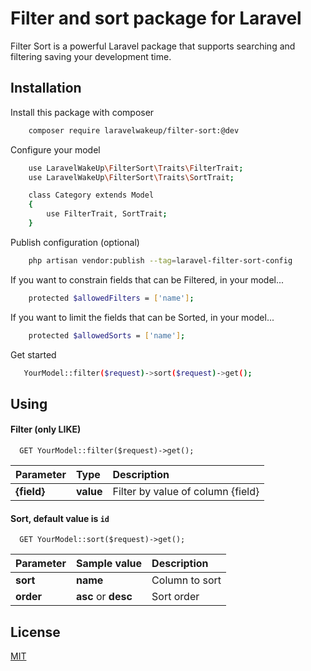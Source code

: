 
# Filter and sort package for Laravel

Filter Sort is a powerful Laravel package that supports searching and filtering saving your development time.


## Installation

Install this package with composer

```bash
    composer require laravelwakeup/filter-sort:@dev
```

Configure your model

```bash
    use LaravelWakeUp\FilterSort\Traits\FilterTrait;
    use LaravelWakeUp\FilterSort\Traits\SortTrait;

    class Category extends Model
    {
        use FilterTrait, SortTrait;
    }
```

Publish configuration (optional)

```bash
    php artisan vendor:publish --tag=laravel-filter-sort-config
```

If you want to constrain fields that can be Filtered, in your model...

```bash
    protected $allowedFilters = ['name'];
```

If you want to limit the fields that can be Sorted, in your model...

```bash
    protected $allowedSorts = ['name'];
```

Get started

```bash
   YourModel::filter($request)->sort($request)->get();
```
## Using 

#### Filter (only LIKE)

```http
  GET YourModel::filter($request)->get();
```

| Parameter | Type     | Description                |
| :-------- | :------- | :------------------------- |
| **{field}** | **value** | Filter by value of column {field} |

#### Sort, default value is `id`

```http
  GET YourModel::sort($request)->get();
```

| Parameter | Sample value     | Description                       |
| :-------- | :------- | :-------------------------------- |
| **sort**      | **name** | Column to sort |
| **order**      | **asc** or **desc** | Sort order |


## License

[MIT](https://choosealicense.com/licenses/mit/)

